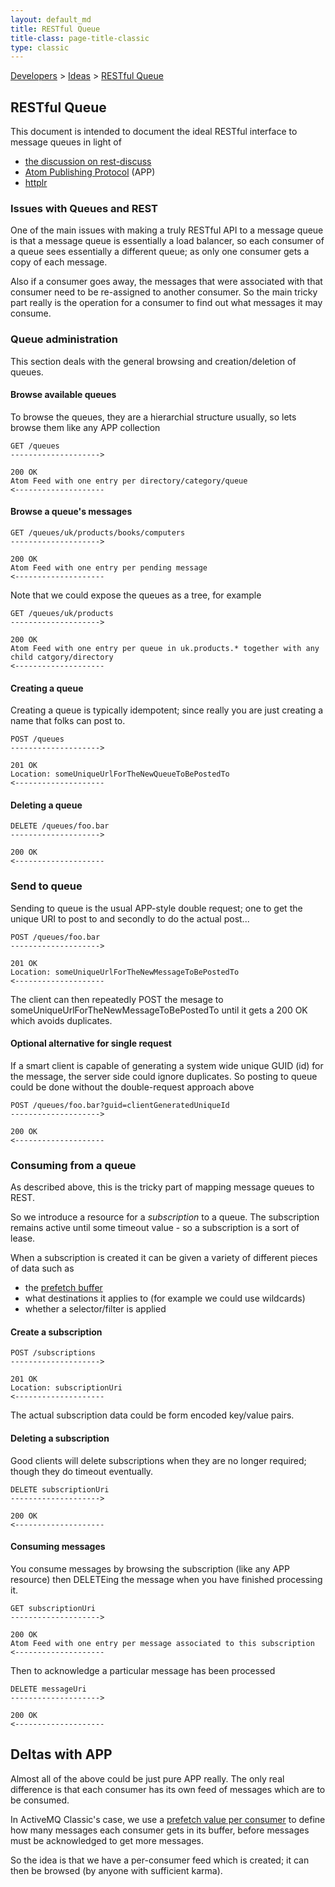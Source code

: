 ```yaml
---
layout: default_md
title: RESTful Queue 
title-class: page-title-classic
type: classic
---
```


[Developers](developers) > [Ideas](ideas) > [RESTful Queue](restful-queue)


RESTful Queue
-------------

This document is intended to document the ideal RESTful interface to message queues in light of

*   [the discussion on rest-discuss](http://tech.groups.yahoo.com/group/rest-discuss/message/8955)
*   [Atom Publishing Protocol](http://bitworking.org/projects/atom/draft-ietf-atompub-protocol-17.html) (APP)
*   [httplr](http://www.dehora.net/doc/httplr/draft-httplr-01.html)

### Issues with Queues and REST

One of the main issues with making a truly RESTful API to a message queue is that a message queue is essentially a load balancer, so each consumer of a queue sees essentially a different queue; as only one consumer gets a copy of each message.

Also if a consumer goes away, the messages that were associated with that consumer need to be re-assigned to another consumer. So the main tricky part really is the operation for a consumer to find out what messages it may consume.

### Queue administration

This section deals with the general browsing and creation/deletion of queues.

#### Browse available queues

To browse the queues, they are a hierarchial structure usually, so lets browse them like any APP collection
```
GET /queues
-------------------->

200 OK
Atom Feed with one entry per directory/category/queue
<--------------------
```

#### Browse a queue's messages
```
GET /queues/uk/products/books/computers
-------------------->

200 OK
Atom Feed with one entry per pending message
<--------------------
```
Note that we could expose the queues as a tree, for example
```
GET /queues/uk/products
-------------------->

200 OK
Atom Feed with one entry per queue in uk.products.* together with any child catgory/directory
<--------------------
```

#### Creating a queue

Creating a queue is typically idempotent; since really you are just creating a name that folks can post to.
```
POST /queues
-------------------->

201 OK
Location: someUniqueUrlForTheNewQueueToBePostedTo
<--------------------
```

#### Deleting a queue
```
DELETE /queues/foo.bar
-------------------->

200 OK
<--------------------
```
### Send to queue

Sending to queue is the usual APP-style double request; one to get the unique URI to post to and secondly to do the actual post...
```
POST /queues/foo.bar
-------------------->

201 OK
Location: someUniqueUrlForTheNewMessageToBePostedTo
<--------------------
```
The client can then repeatedly POST the mesage to someUniqueUrlForTheNewMessageToBePostedTo until it gets a 200 OK which avoids duplicates.

#### Optional alternative for single request

If a smart client is capable of generating a system wide unique GUID (id) for the message, the server side could ignore duplicates. So posting to queue could be done without the double-request approach above
```
POST /queues/foo.bar?guid=clientGeneratedUniqueId
-------------------->

200 OK
<--------------------
```

### Consuming from a queue

As described above, this is the tricky part of mapping message queues to REST.

So we introduce a resource for a _subscription_ to a queue. The subscription remains active until some timeout value - so a subscription is a sort of lease.

When a subscription is created it can be given a variety of different pieces of data such as

*   the [prefetch buffer](what-is-the-prefetch-limit-for)
*   what destinations it applies to (for example we could use wildcards)
*   whether a selector/filter is applied

#### Create a subscription
```
POST /subscriptions
-------------------->

201 OK
Location: subscriptionUri
<--------------------
```
The actual subscription data could be form encoded key/value pairs.

#### Deleting a subscription

Good clients will delete subscriptions when they are no longer required; though they do timeout eventually.
```
DELETE subscriptionUri
-------------------->

200 OK
<--------------------
```

#### Consuming messages

You consume messages by browsing the subscription (like any APP resource) then DELETEing the message when you have finished processing it.
```
GET subscriptionUri
-------------------->

200 OK
Atom Feed with one entry per message associated to this subscription
<--------------------
```
Then to acknowledge a particular message has been processed
```
DELETE messageUri
-------------------->

200 OK
<--------------------
```

Deltas with APP
---------------

Almost all of the above could be just pure APP really. The only real difference is that each consumer has its own feed of messages which are to be consumed.

In ActiveMQ Classic's case, we use a [prefetch value per consumer](what-is-the-prefetch-limit-for) to define how many messages each consumer gets in its buffer, before messages must be acknowledged to get more messages.

So the idea is that we have a per-consumer feed which is created; it can then be browsed (by anyone with sufficient karma).

